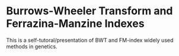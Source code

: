 Burrows-Wheeler Transform and Ferrazina-Manzine Indexes
=======================================================

This is a self-tutoral/presentation of BWT and FM-index widely used 
methods in genetics.
